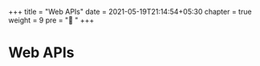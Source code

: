 +++
title = "Web APIs"
date = 2021-05-19T21:14:54+05:30
chapter = true
weight = 9
pre = "🔌 "
+++

# Web APIs